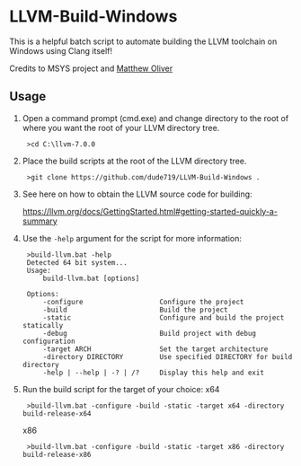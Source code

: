 # LLVM-Build-Windows 

This is a helpful batch script to automate building the LLVM toolchain on Windows using Clang itself!

Credits to MSYS project and [Matthew Oliver](https://github.com/Sibras)

## Usage

1. Open a command prompt (cmd.exe) and change directory to the root of where you want the root of your LLVM directory tree.

        >cd C:\llvm-7.0.0

2. Place the build scripts at the root of the LLVM directory tree.
    
        >git clone https://github.com/dude719/LLVM-Build-Windows .
    
3. See here on how to obtain the LLVM source code for building:

    https://llvm.org/docs/GettingStarted.html#getting-started-quickly-a-summary
    
4. Use the `-help` argument for the script for more information:

        >build-llvm.bat -help
        Detected 64 bit system...
        Usage:
            build-llvm.bat [options]

        Options:
            -configure                   Configure the project
            -build                       Build the project
            -static                      Configure and build the project statically
            -debug                       Build project with debug configuration
            -target ARCH                 Set the target architecture
            -directory DIRECTORY         Use specified DIRECTORY for build directory
            -help | --help | -? | /?     Display this help and exit

4. Run the build script for the target of your choice:
    x64

        >build-llvm.bat -configure -build -static -target x64 -directory build-release-x64
    
    x86

        >build-llvm.bat -configure -build -static -target x86 -directory build-release-x86
